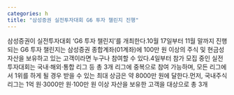 ```yaml
---
categories: h
title: "삼성증권 실전투자대회 G6 투자 챌린지 진행"
---
```

삼성증권이 실전투자대회 ‘G6 투자 챌린지’를 개최한다.10월 17일부터 11월 말까지 진행되는 G6 투자 챌린지는 삼성증권 종합계좌(01계좌)에 100만 원 이상의 주식 및 현금성 자산을 보유하고 있는 고객이라면 누구나 참여할 수 있다.4일부터 참가 모집 중인 실전투자대회는 국내·해외·통합 리그 등 총 3개 리그에 중복으로 참여 가능하며, 모든 리그에서 1위를 하게 될 경우 받을 수 있는 최대 상금은 약 8000만 원에 달한다.먼저, 국내주식 리그는 1억 원·3000만 원·100만 원 이상 자산을 보유한 고객을 대상으로 총 3개